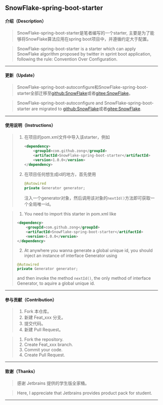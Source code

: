 ## SnowFlake-spring-boot-starter

#### 介绍（Description）

> SnowFlake-spring-boot-starter是笔者编写的一个starter, 主要是为了能够将SnowFlake算法应用在spring boot项目中，并遵循约定大于配置。

> SnowFlake-spring-boot-starter is a starter which can apply SnowFlake algorithm proposed by twitter in sprint boot application, following the rule: Convention Over Configuration.

***

#### 更新（Update）

> SnowFlake-spring-boot-autoconfigure和SnowFlake-spring-boot-starter全部迁移至[github:SnowFlake](https://github.com/Zon-g/SnowFlake)或者[gitee:SnowFlake](https://gitee.com/lemonpy/SnowFlake)。

> SnowFlake-spring-boot-autoconfigure and SnowFlake-spring-boot-starter are migrated to [github:SnowFlake](https://github.com/Zon-g/SnowFlake)或者[gitee:SnowFlake](https://gitee.com/lemonpy/SnowFlake).

***

#### 使用说明（Instructions）

> 1. 在项目的pom.xml文件中导入该starter，例如 
>
>    ```xml
>    <dependency>
>        <groupId>com.github.zong</groupId>
>        <artifactId>SnowFlake-spring-boot-starter</artifactId>
>        <version>1.0.0</version>
>    </dependency>
>    ```
>
> 2. 在项目任何想生成id的地方，首先使用
>
>    ```java
>    @Autowired
>    private Generator generator;
>    ```
>
>    注入一个generator对象，然后调用该对象的`nextId()`方法即可获取一个全局唯一id。

>1. You need to import this starter in pom.xml like
>
>   ```xml
>   <dependency>
>       <groupId>com.github.zong</groupId>
>       <artifactId>SnowFlake-spring-boot-starter</artifactId>
>       <version>1.0.0</version>
>   </dependency>
>   ```
>
>2. At anywhere you wanna generate a global unique id, you should inject an instance of interface Generator using
>
>   ```java
>   @Autowired
>   private Generator generator;
>   ```
>
>   and then invoke the method `nextId()`, the only method of interface Generator, to aquire a global unique id.

***

#### 参与贡献（Contribution）

> 1.  Fork 本仓库。
> 2.  新建 Feat_xxx 分支。
> 3.  提交代码。
> 4.  新建 Pull Request。

> 1.  Fork the repository.
> 2.  Create Feat_xxx branch.
> 3.  Commit your code.
> 4.  Create Pull Request.

***

#### 致谢（Thanks）

> 感谢 Jetbrains 提供的学生版全家桶。

> Here, I appreciate that Jetbrains provides product pack for student.

***

